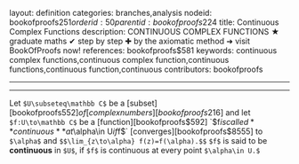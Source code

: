 layout: definition
categories: branches,analysis
nodeid: bookofproofs$251
orderid: 50
parentid: bookofproofs$224
title: Continuous Complex Functions
description: CONTINUOUS COMPLEX FUNCTIONS ★ graduate maths ✔ step by step ✚ by the axiomatic method ➜ visit BookOfProofs now!
references: bookofproofs$581
keywords: continuous complex functions,continuous complex function,continuous functions,continuous function,continuous
contributors: bookofproofs

---


---

Let `$U\subseteq\mathbb C$` be a [subset][bookofproofs$552] of [complex numbers][bookofproofs$216] and let `$f:U\to\mathbb C$` be a [function][bookofproofs$592] `$f$` is called **continuous** at `$\alpha\in U$` if `$f$` [converges][bookofproofs$8555] to `$\alpha$` and `$$\lim_{z\to\alpha} f(z)=f(\alpha).$$` `$f$` is said to be **continuous** in `$U$`, if `$f$` is continuous at every point `$\alpha\in U.$`

